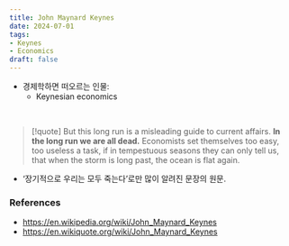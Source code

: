 ```yaml
---
title: John Maynard Keynes
date: 2024-07-01
tags:
- Keynes
- Economics
draft: false
---
```



- 경제학하면 떠오르는 인물:
    - Keynesian economics

<BR /> 

> [!quote] But this long run is a misleading guide to current affairs. **In the long run we are all dead.** Economists set themselves too easy, too useless a task, if in tempestuous seasons they can only tell us, that when the storm is long past, the ocean is flat again.
- ‘장기적으로 우리는 모두 죽는다’로만 많이 알려진 문장의 원문.


### References
- https://en.wikipedia.org/wiki/John_Maynard_Keynes
- https://en.wikiquote.org/wiki/John_Maynard_Keynes